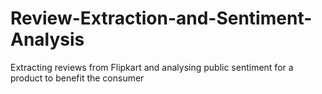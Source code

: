 # Review-Extraction-and-Sentiment-Analysis
Extracting reviews from Flipkart and analysing public sentiment for a product to benefit the consumer
